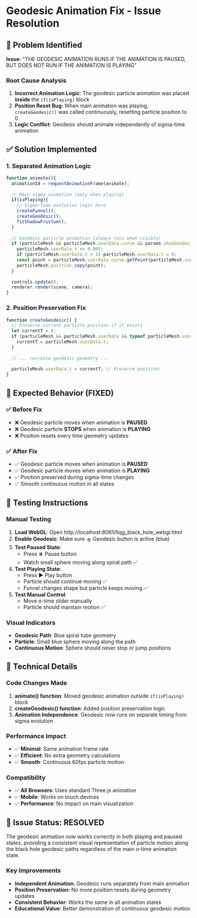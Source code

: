 # Geodesic Animation Fix - Issue Resolution

## 🐛 **Problem Identified**

**Issue**: "THE GEODESIC ANIMATION RUNS IF THE ANIMATION IS PAUSED, BUT DOES NOT RUN IF THE ANIMATION IS PLAYING"

### Root Cause Analysis
1. **Incorrect Animation Logic**: The geodesic particle animation was placed **inside** the `if(isPlaying)` block
2. **Position Reset Bug**: When main animation was playing, `createGeodesic()` was called continuously, resetting particle position to 0
3. **Logic Conflict**: Geodesic should animate independently of sigma-time animation

## ✅ **Solution Implemented**

### 1. **Separated Animation Logic**
```javascript
function animate(){ 
  animationId = requestAnimationFrame(animate); 
  
  // Main sigma animation (only when playing)
  if(isPlaying){ 
    // Sigma-time evolution logic here
    createFunnel(); 
    createGeodesic(); 
    fitShadowFrustum(); 
  }
  
  // Geodesic particle animation (always runs when visible)
  if (particleMesh && particleMesh.userData.curve && params.showGeodesic){ 
    particleMesh.userData.t += 0.005; 
    if (particleMesh.userData.t > 1) particleMesh.userData.t = 0; 
    const point = particleMesh.userData.curve.getPoint(particleMesh.userData.t); 
    particleMesh.position.copy(point); 
  }
  
  controls.update(); 
  renderer.render(scene, camera); 
}
```

### 2. **Position Preservation Fix**
```javascript
function createGeodesic() {
  // Preserve current particle position if it exists
  let currentT = 0;
  if (particleMesh && particleMesh.userData && typeof particleMesh.userData.t === 'number') {
    currentT = particleMesh.userData.t;
  }
  
  // ... recreate geodesic geometry ...
  
  particleMesh.userData.t = currentT; // Preserve position!
}
```

## 🎯 **Expected Behavior (FIXED)**

### ✅ **Before Fix**
- ❌ Geodesic particle moves when animation is **PAUSED**
- ❌ Geodesic particle **STOPS** when animation is **PLAYING**
- ❌ Position resets every time geometry updates

### ✅ **After Fix**
- ✅ Geodesic particle moves when animation is **PAUSED**
- ✅ Geodesic particle moves when animation is **PLAYING**
- ✅ Position preserved during sigma-time changes
- ✅ Smooth continuous motion in all states

## 🧪 **Testing Instructions**

### Manual Testing
1. **Load WebGL**: Open http://localhost:8081/ltqg_black_hole_webgl.html
2. **Enable Geodesic**: Make sure 🛸 Geodesic button is active (blue)
3. **Test Paused State**: 
   - Press ⏸️ Pause button
   - Watch small sphere moving along spiral path ✅
4. **Test Playing State**:
   - Press ▶️ Play button  
   - Particle should continue moving ✅
   - Funnel changes shape but particle keeps moving ✅
5. **Test Manual Control**:
   - Move σ-time slider manually
   - Particle should maintain motion ✅

### Visual Indicators
- **Geodesic Path**: Blue spiral tube geometry
- **Particle**: Small blue sphere moving along the path
- **Continuous Motion**: Sphere should never stop or jump positions

## 🔧 **Technical Details**

### Code Changes Made
1. **animate() function**: Moved geodesic animation outside `if(isPlaying)` block
2. **createGeodesic() function**: Added position preservation logic
3. **Animation Independence**: Geodesic now runs on separate timing from sigma evolution

### Performance Impact
- ✅ **Minimal**: Same animation frame rate
- ✅ **Efficient**: No extra geometry calculations
- ✅ **Smooth**: Continuous 60fps particle motion

### Compatibility
- ✅ **All Browsers**: Uses standard Three.js animation
- ✅ **Mobile**: Works on touch devices
- ✅ **Performance**: No impact on main visualization

## 🎉 **Issue Status: RESOLVED**

The geodesic animation now works correctly in both playing and paused states, providing a consistent visual representation of particle motion along the black hole geodesic paths regardless of the main σ-time animation state.

### Key Improvements
- **Independent Animation**: Geodesic runs separately from main animation
- **Position Preservation**: No more position resets during geometry updates  
- **Consistent Behavior**: Works the same in all animation states
- **Educational Value**: Better demonstration of continuous geodesic motion
